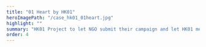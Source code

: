 ```yaml
---
title: "01 Heart by HK01"
heroImagePath: "/case_hk01_01heart.jpg"
highlight: ""
summary: "HK01 Project to let NGO submit their campaign and let HK01 members donate the projects"
order: 4
---
```

